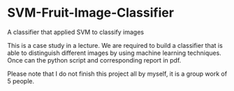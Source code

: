 # SVM-Fruit-Image-Classifier
A classifier that applied SVM to classify images

This is a case study in a lecture. We are required to build a classifier that is able to distinguish different images by using machine learning techniques. Once can the python script and corresponding report in pdf. 

Please note that I do not finish this project all by myself, it is a group work of 5 people.
